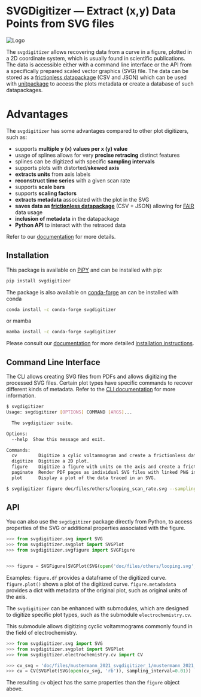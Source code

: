 # SVGDigitizer — Extract (x,y) Data Points from SVG files

![Logo](./doc/files/logo/logo.png)

The `svgdigitizer` allows recovering data from a curve in a figure, plotted in a 2D coordinate system, which is usually found in scientific publications.
The data is accessible either with a command line interface or the API from a specifically prepared scaled vector graphics (SVG) file. The data can be stored as a [frictionless datapackage](https://frictionlessdata.io/) (CSV and JSON) which can be used with [unitpackage](https://echemdb.github.io/unitpackage/) to access the plots metadata or create a database of such datapackages.

# Advantages

The `svgdigitizer` has some advantages compared to other plot digitizers, such as:

* supports **multiple y (x) values per x (y) value**
* usage of splines allows for very **precise retracing** distinct features
* splines can be digitized with specific **sampling intervals**
* supports plots with distorted/**skewed axis**
* **extracts units** from axis labels
* **reconstruct time series** with a given scan rate
* supports **scale bars**
* supports **scaling factors**
* **extracts metadata** associated with the plot in the SVG
* **saves data as [frictionless datapackage](https://frictionlessdata.io/)** (CSV + JSON) allowing for [FAIR](https://en.wikipedia.org/wiki/FAIR_data) data usage
* **inclusion of metadata** in the datapackage
* **Python API** to interact with the retraced data

Refer to our [documentation](https://echemdb.github.io/svgdigitizer/) for more details.

## Installation

This package is available on [PiPY](https://pypi.org/project/svgdigitizer/) and can be installed with pip:

```sh .noeval
pip install svgdigitizer
```

The package is also available on [conda-forge](https://github.com/conda-forge/svgdigitizer-feedstock) an can be installed with conda

```sh .noeval
conda install -c conda-forge svgdigitizer
```

or mamba

```sh .noeval
mamba install -c conda-forge svgdigitizer
```

Please consult our [documentation](https://echemdb.github.io/svgdigitizer/) for
more detailed [installation instructions](https://echemdb.github.io/svgdigitizer/installation.html).

## Command Line Interface

The CLI allows creating SVG files from PDFs and allows digitizing the processed SVG files. Certain plot types have specific commands to recover different kinds of metadata. Refer to the [CLI documentation](https://echemdb.github.io/svgdigitizer/cli) for more information.

```sh
$ svgdigitizer
Usage: svgdigitizer [OPTIONS] COMMAND [ARGS]...

  The svgdigitizer suite.

Options:
  --help  Show this message and exit.

Commands:
  cv        Digitize a cylic voltammogram and create a frictionless datapackage.
  digitize  Digitize a 2D plot.
  figure    Digitize a figure with units on the axis and create a frictionless datapackage.
  paginate  Render PDF pages as individual SVG files with linked PNG images.
  plot      Display a plot of the data traced in an SVG.

$ svgdigitizer figure doc/files/others/looping_scan_rate.svg --sampling-interval 0.01
```

## API

You can also use the `svgdigitizer` package directly from Python, to access properties of the SVG or additional properties associated with the figure.

```python
>>> from svgdigitizer.svg import SVG
>>> from svgdigitizer.svgplot import SVGPlot
>>> from svgdigitizer.svgfigure import SVGFigure


>>> figure = SVGFigure(SVGPlot(SVG(open('doc/files/others/looping.svg', 'rb')), sampling_interval=0.01))
```

Examples:
`figure.df` provides a dataframe of the digitized curve.
`figure.plot()` shows a plot of the digitized curve.
`figure.metadadata` provides a dict with metadata of the original plot, such as original units of the axis.

The `svgdigitizer` can be enhanced with submodules, which are designed to digitize specific plot types, such as the submodule `electrochemistry.cv`.

This submodule allows digitizing cyclic voltammograms
commonly found in the field of electrochemistry.

```python
>>> from svgdigitizer.svg import SVG
>>> from svgdigitizer.svgplot import SVGPlot
>>> from svgdigitizer.electrochemistry.cv import CV

>>> cv_svg = 'doc/files/mustermann_2021_svgdigitizer_1/mustermann_2021_svgdigitizer_1_f2a_blue.svg'
>>> cv = CV(SVGPlot(SVG(open(cv_svg, 'rb')), sampling_interval=0.01))
```

The resulting `cv` object has the same properties than the `figure` object above.
